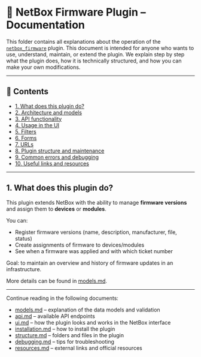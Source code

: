 # 📁 NetBox Firmware Plugin – Documentation

This folder contains all explanations about the operation of the [`netbox_firmware`](https://github.com/discedric/netbox_firmware) plugin. This document is intended for anyone who wants to use, understand, maintain, or extend the plugin. We explain step by step what the plugin does, how it is technically structured, and how you can make your own modifications.

---

## 📌 Contents

* [1. What does this plugin do?](#1-what-does-this-plugin-do)
* [2. Architecture and models](models.md)
* [3. API functionality](api.md)
* [4. Usage in the UI](ui.md)
* [5. Filters](filters.md)
* [6. Forms](forms.md)
* [7. URLs](urls.md)
* [8. Plugin structure and maintenance](structure.md)
* [9. Common errors and debugging](debugging.md)
* [10. Useful links and resources](resources.md)

---

## 1. What does this plugin do?

This plugin extends NetBox with the ability to manage **firmware versions** and assign them to **devices** or **modules**.

You can:

* Register firmware versions (name, description, manufacturer, file, status)
* Create assignments of firmware to devices/modules
* See when a firmware was applied and with which ticket number

Goal: to maintain an overview and history of firmware updates in an infrastructure.

More details can be found in [models.md](models.md).

---

Continue reading in the following documents:

* [models.md](models.md) – explanation of the data models and validation
* [api.md](api.md) – available API endpoints
* [ui.md](ui.md) – how the plugin looks and works in the NetBox interface
* [installation.md](installation.md) – how to install the plugin
* [structure.md](structure.md) – folders and files in the plugin
* [debugging.md](debugging.md) – tips for troubleshooting
* [resources.md](resources.md) – external links and official resources
